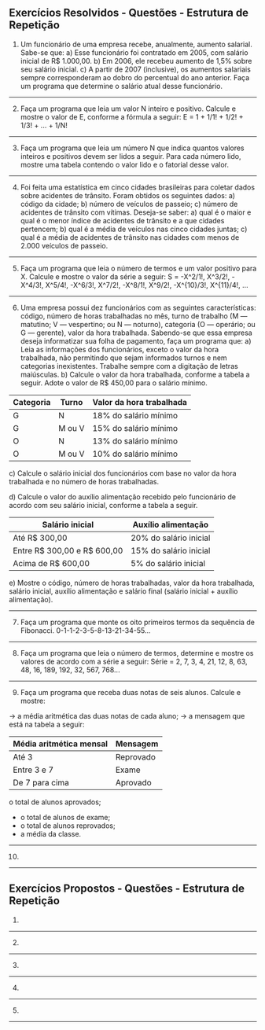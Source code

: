 ##  Exercícios Resolvidos - Questões - Estrutura de Repetição

1. Um funcionário de uma empresa recebe, anualmente, aumento salarial. Sabe-se que:
a) Esse funcionário foi contratado em 2005, com salário inicial de R$ 1.000,00.
b) Em 2006, ele recebeu aumento de 1,5% sobre seu salário inicial.
c) A partir de 2007 (inclusive), os aumentos salariais sempre corresponderam ao dobro do percentual do ano anterior.
Faça um programa que determine o salário atual desse funcionário.
---
2. Faça um programa que leia um valor N inteiro e positivo. Calcule e mostre o valor de E, conforme a fórmula a seguir:
E = 1 + 1/1! + 1/2! + 1/3! + ... + 1/N!
---
3. Faça um programa que leia um número N que indica quantos valores inteiros e positivos devem ser lidos a seguir. Para cada número lido, mostre uma tabela contendo o valor lido e o fatorial desse valor.
---
4. Foi feita uma estatística em cinco cidades brasileiras para coletar dados sobre acidentes de trânsito.
Foram obtidos os seguintes dados:
a) código da cidade;
b) número de veículos de passeio;
c) número de acidentes de trânsito com vítimas.
Deseja-se saber:
a) qual é o maior e qual é o menor índice de acidentes de trânsito e a que cidades pertencem;
b) qual é a média de veículos nas cinco cidades juntas;
c) qual é a média de acidentes de trânsito nas cidades com menos de 2.000 veículos de passeio.
---
5. Faça um programa que leia o número de termos e um valor positivo para X. Calcule e mostre o valor da série a seguir:
S = -X^2/1!, X^3/2!, -X^4/3!, X^5/4!, -X^6/3!, X^7/2!, -X^8/1!, X^9/2!, -X^{10}/3!, X^{11}/4!, ...
---
6. Uma empresa possui dez funcionários com as seguintes características: código, número de horas trabalhadas no mês, turno de trabalho (M — matutino; V — vespertino; ou N — noturno), categoria (O — operário; ou G — gerente), valor da hora trabalhada. Sabendo-se que essa empresa deseja informatizar sua folha de pagamento, faça um programa que:
a) Leia as informações dos funcionários, exceto o valor da hora trabalhada, não permitindo que sejam informados turnos e nem categorias inexistentes. Trabalhe sempre com a digitação de letras maiúsculas.
b) Calcule o valor da hora trabalhada, conforme a tabela a seguir. Adote o valor de R$ 450,00 para o salário mínimo.

| Categoria | Turno     | Valor da hora trabalhada       |
|-----------|-----------|--------------------------------|
| G         | N         | 18% do salário mínimo          |
| G         | M ou V    | 15% do salário mínimo          |
| O         | N         | 13% do salário mínimo          |
| O         | M ou V    | 10% do salário mínimo          |

c) Calcule o salário inicial dos funcionários com base no valor da hora trabalhada e no número de horas trabalhadas.

d) Calcule o valor do auxílio alimentação recebido pelo funcionário de acordo com seu salário inicial, conforme a tabela a seguir.

| Salário inicial               | Auxílio alimentação           |
|------------------------------|-------------------------------|
| Até R$ 300,00                | 20% do salário inicial        |
| Entre R$ 300,00 e R$ 600,00  | 15% do salário inicial        |
| Acima de R$ 600,00           | 5% do salário inicial         |

e) Mostre o código, número de horas trabalhadas, valor da hora trabalhada, salário inicial, auxílio alimentação
e salário final (salário inicial + auxílio alimentação).

---
7. Faça um programa que monte os oito primeiros termos da sequência de Fibonacci.
0-1-1-2-3-5-8-13-21-34-55...
---
8. Faça um programa que leia o número de termos, determine e mostre os valores de acordo com a série a seguir:
Série = 2, 7, 3, 4, 21, 12, 8, 63, 48, 16, 189, 192, 32, 567, 768...
---
9. Faça um programa que receba duas notas de seis alunos. Calcule e mostre:
 
->  a média aritmética das duas notas de cada aluno;
-> a mensagem que está na tabela a seguir:

| Média aritmética mensal | Mensagem   |
|------------------------|------------|
| Até 3                  | Reprovado  |
| Entre 3 e 7            | Exame      |
| De 7 para cima         | Aprovado   |

o total de alunos aprovados;
- o total de alunos de exame;
- o total de alunos reprovados;
- a média da classe.
---
10. 
---

##  Exercícios Propostos - Questões - Estrutura de Repetição

1. 
---
2. 
---
3. 
---
4. 
---
5. 
---
